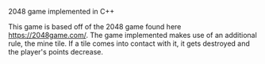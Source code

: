 2048 game implemented in C++

This game is based off of the 2048 game found here https://2048game.com/. The game implemented makes use of an additional rule, the mine tile. If a tile comes into contact with it, it gets destroyed and the player's points decrease.
